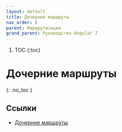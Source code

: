 ```yaml
---
layout: default
title: Дочерние маршруты
nav_order: 6
parent: Маршрутизация
grand_parent: Руководство Angular 7
---
```


<!-- prettier-ignore-start -->
1. TOC
{:toc}

# Дочерние маршруты
{: .no_toc }
<!-- prettier-ignore-end -->

## Ссылки

- [Дочерние маршруты](https://metanit.com/web/angular2/7.6.php)
